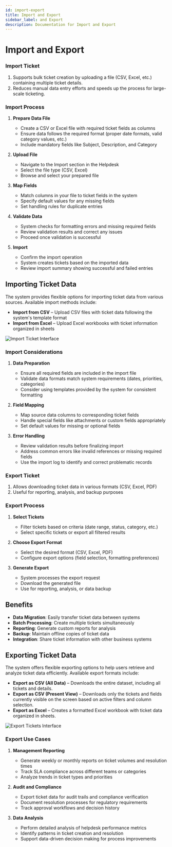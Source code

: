 ```yaml
---
id: import-export
title: Import and Export
sidebar_label: and Export
description: Documentation for Import and Export
---
```


# Import and Export

### Import Ticket

1. Supports bulk ticket creation by uploading a file (CSV, Excel, etc.) containing multiple ticket details.
2. Reduces manual data entry efforts and speeds up the process for large-scale ticketing.

### Import Process

1. **Prepare Data File**
   - Create a CSV or Excel file with required ticket fields as columns
   - Ensure data follows the required format (proper date formats, valid category values, etc.)
   - Include mandatory fields like Subject, Description, and Category

2. **Upload File**
   - Navigate to the Import section in the Helpdesk
   - Select the file type (CSV, Excel)
   - Browse and select your prepared file

3. **Map Fields**
   - Match columns in your file to ticket fields in the system
   - Specify default values for any missing fields
   - Set handling rules for duplicate entries

4. **Validate Data**
   - System checks for formatting errors and missing required fields
   - Review validation results and correct any issues
   - Proceed once validation is successful

5. **Import**
   - Confirm the import operation
   - System creates tickets based on the imported data
   - Review import summary showing successful and failed entries

## Importing Ticket Data

The system provides flexible options for importing ticket data from various sources. Available import methods include:

- **Import from CSV** – Upload CSV files with ticket data following the system's template format
- **Import from Excel** – Upload Excel workbooks with ticket information organized in sheets

![Import Ticket Interface](/img/Helpdesk/Import_Ticket.jpg)

### Import Considerations

1. **Data Preparation**
   - Ensure all required fields are included in the import file
   - Validate data formats match system requirements (dates, priorities, categories)
   - Consider using templates provided by the system for consistent formatting

2. **Field Mapping**
   - Map source data columns to corresponding ticket fields
   - Handle special fields like attachments or custom fields appropriately
   - Set default values for missing or optional fields

3. **Error Handling**
   - Review validation results before finalizing import
   - Address common errors like invalid references or missing required fields
   - Use the import log to identify and correct problematic records

### Export Ticket

1. Allows downloading ticket data in various formats (CSV, Excel, PDF)
2. Useful for reporting, analysis, and backup purposes

### Export Process

1. **Select Tickets**
   - Filter tickets based on criteria (date range, status, category, etc.)
   - Select specific tickets or export all filtered results

2. **Choose Export Format**
   - Select the desired format (CSV, Excel, PDF)
   - Configure export options (field selection, formatting preferences)

3. **Generate Export**
   - System processes the export request
   - Download the generated file
   - Use for reporting, analysis, or data backup

## Benefits

- **Data Migration**: Easily transfer ticket data between systems
- **Batch Processing**: Create multiple tickets simultaneously
- **Reporting**: Generate custom reports for analysis
- **Backup**: Maintain offline copies of ticket data
- **Integration**: Share ticket information with other business systems



## Exporting Ticket Data

The system offers flexible exporting options to help users retrieve and analyze ticket data efficiently. Available export formats include:

- **Export as CSV (All Data)** – Downloads the entire dataset, including all tickets and details.
- **Export as CSV (Present View)** – Downloads only the tickets and fields currently visible on the screen based on active filters and column selection.
- **Export as Excel** – Creates a formatted Excel workbook with ticket data organized in sheets.

![Export Tickets Interface](/img/Helpdesk/Export_Tickets.jpg)

### Export Use Cases

1. **Management Reporting**
   - Generate weekly or monthly reports on ticket volumes and resolution times
   - Track SLA compliance across different teams or categories
   - Analyze trends in ticket types and priorities

2. **Audit and Compliance**
   - Export ticket data for audit trails and compliance verification
   - Document resolution processes for regulatory requirements
   - Track approval workflows and decision history

3. **Data Analysis**
   - Perform detailed analysis of helpdesk performance metrics
   - Identify patterns in ticket creation and resolution
   - Support data-driven decision making for process improvements
